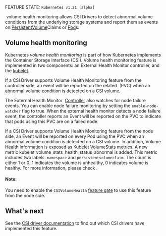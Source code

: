 FEATURE STATE: `Kubernetes v1.21 [alpha]`

[](https://kubernetes.io/docs/concepts/storage/volumes/#csi) volume health monitoring allows CSI Drivers to detect abnormal volume conditions from the underlying storage systems and report them as events on [PersistentVolume](PersistentVolume.md)Claims or [Pod](../Workloads/Pod.md)s.

## Volume health monitoring[](https://kubernetes.io/docs/concepts/storage/volume-health-monitoring/#volume-health-monitoring)

Kubernetes _volume health monitoring_ is part of how Kubernetes implements the Container Storage Interface (CSI). Volume health monitoring feature is implemented in two components: an External Health Monitor controller, and the [kubelet](https://kubernetes.io/docs/reference/generated/kubelet).

If a CSI Driver supports Volume Health Monitoring feature from the controller side, an event will be reported on the related [](https://kubernetes.io/docs/concepts/storage/persistent-volumes/#persistentvolumeclaims) (PVC) when an abnormal volume condition is detected on a CSI volume.

The External Health Monitor  [Controller](../Kubernetes%20Achitecture/Controller.md) also watches for node failure events. You can enable node failure monitoring by setting the `enable-node-watcher` flag to true. When the external health monitor detects a node failure event, the controller reports an Event will be reported on the PVC to indicate that pods using this PVC are on a failed node.

If a CSI Driver supports Volume Health Monitoring feature from the node side, an Event will be reported on every Pod using the PVC when an abnormal volume condition is detected on a CSI volume. In addition, Volume Health information is exposed as Kubelet VolumeStats metrics. A new metric kubelet_volume_stats_health_status_abnormal is added. This metric includes two labels: `namespace` and `persistentvolumeclaim`. The count is either 1 or 0. 1 indicates the volume is unhealthy, 0 indicates volume is healthy. For more information, please check [](https://github.com/kubernetes/enhancements/tree/master/keps/sig-storage/1432-volume-health-monitor#kubelet-metrics-changes).

#### Note:

You need to enable the `CSIVolumeHealth` [feature gate](https://kubernetes.io/docs/reference/command-line-tools-reference/feature-gates/) to use this feature from the node side.

## What's next[](https://kubernetes.io/docs/concepts/storage/volume-health-monitoring/#what-s-next)

See the [CSI driver documentation](https://kubernetes-csi.github.io/docs/drivers.html) to find out which CSI drivers have implemented this feature.